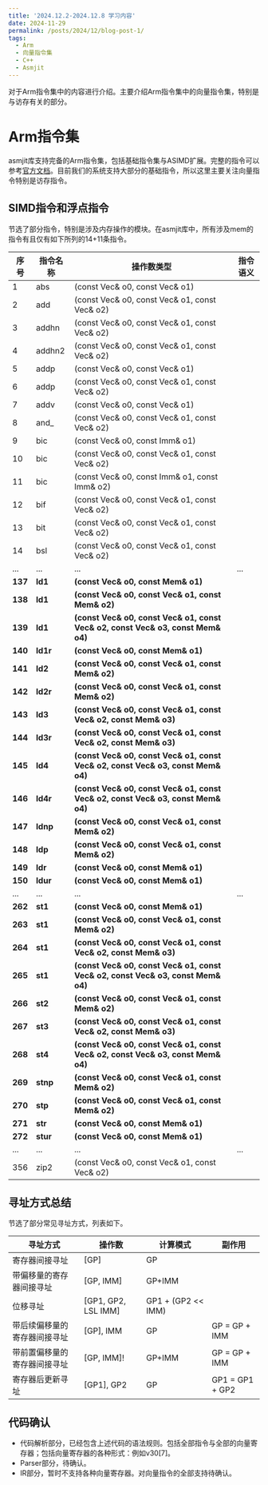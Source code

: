```yaml
---
title: '2024.12.2-2024.12.8 学习内容'
date: 2024-11-29
permalink: /posts/2024/12/blog-post-1/
tags:
  - Arm
  - 向量指令集
  - C++
  - Asmjit
---
```


对于Arm指令集中的内容进行介绍。主要介绍Arm指令集中的向量指令集，特别是与访存有关的部分。

# Arm指令集

asmjit库支持完备的Arm指令集，包括基础指令集与ASIMD扩展。完整的指令可以参考[官方文档](https://asmjit.com/doc/structasmjit_1_1a64_1_1EmitterExplicitT.html)。目前我们的系统支持大部分的基础指令，所以这里主要关注向量指令特别是访存指令。

## SIMD指令和浮点指令

节选了部分指令，特别是涉及内存操作的模块。在asmjit库中，所有涉及mem的指令有且仅有如下所列的14+11条指令。

| 序号    | 指令名称 | 操作数类型                                                   | 指令语义 |
| ------- | -------- | ------------------------------------------------------------ | -------- |
| 1       | abs      | (const Vec& o0, const Vec& o1)                               |          |
| 2       | add      | (const Vec& o0, const Vec& o1, const Vec& o2)                |          |
| 3       | addhn    | (const Vec& o0, const Vec& o1, const Vec& o2)                |          |
| 4       | addhn2   | (const Vec& o0, const Vec& o1, const Vec& o2)                |          |
| 5       | addp     | (const Vec& o0, const Vec& o1)                               |          |
| 6       | addp     | (const Vec& o0, const Vec& o1, const Vec& o2)                |          |
| 7       | addv     | (const Vec& o0, const Vec& o1)                               |          |
| 8       | and_     | (const Vec& o0, const Vec& o1, const Vec& o2)                |          |
| 9       | bic      | (const Vec& o0, const Imm& o1)                               |          |
| 10      | bic      | (const Vec& o0, const Vec& o1, const Vec& o2)                |          |
| 11      | bic      | (const Vec& o0, const Imm& o1, const Imm& o2)                |          |
| 12      | bif      | (const Vec& o0, const Vec& o1, const Vec& o2)                |          |
| 13      | bit      | (const Vec& o0, const Vec& o1, const Vec& o2)                |          |
| 14      | bsl      | (const Vec& o0, const Vec& o1, const Vec& o2)                |          |
| ...     | ...      | ...                                                          | ...      |
| **137** | **ld1**  | **(const Vec& o0, const Mem& o1)**                           |          |
| **138** | **ld1**  | **(const Vec& o0, const Vec& o1, const Mem& o2)**            |          |
| **139** | **ld1**  | **(const Vec& o0, const Vec& o1, const Vec& o2, const Vec& o3, const Mem& o4)** |          |
| **140** | **ld1r** | **(const Vec& o0, const Mem& o1)**                           |          |
| **141** | **ld2**  | **(const Vec& o0, const Vec& o1, const Mem& o2)**            |          |
| **142** | **ld2r** | **(const Vec& o0, const Vec& o1, const Mem& o2)**            |          |
| **143** | **ld3**  | **(const Vec& o0, const Vec& o1, const Vec& o2, const Mem& o3)** |          |
| **144** | **ld3r** | **(const Vec& o0, const Vec& o1, const Vec& o2, const Mem& o3)** |          |
| **145** | **ld4**  | **(const Vec& o0, const Vec& o1, const Vec& o2, const Vec& o3, const Mem& o4)** |          |
| **146** | **ld4r** | **(const Vec& o0, const Vec& o1, const Vec& o2, const Vec& o3, const Mem& o4)** |          |
| **147** | **ldnp** | **(const Vec& o0, const Vec& o1, const Mem& o2)**            |          |
| **148** | **ldp**  | **(const Vec& o0, const Vec& o1, const Mem& o2)**            |          |
| **149** | **ldr**  | **(const Vec& o0, const Mem& o1)**                           |          |
| **150** | **ldur** | **(const Vec& o0, const Mem& o1)**                           |          |
| ...     | ...      | ...                                                          | ...      |
| **262** | **st1**  | **(const Vec& o0, const Mem& o1)**                           |          |
| **263** | **st1**  | **(const Vec& o0, const Vec& o1, const Mem& o2)**            |          |
| **264** | **st1**  | **(const Vec& o0, const Vec& o1, const Vec& o2, const Mem& o3)** |          |
| **265** | **st1**  | **(const Vec& o0, const Vec& o1, const Vec& o2, const Vec& o3, const Mem& o4)** |          |
| **266** | **st2**  | **(const Vec& o0, const Vec& o1, const Mem& o2)**            |          |
| **267** | **st3**  | **(const Vec& o0, const Vec& o1, const Vec& o2, const Mem& o3)** |          |
| **268** | **st4**  | **(const Vec& o0, const Vec& o1, const Vec& o2, const Vec& o3, const Mem& o4)** |          |
| **269** | **stnp** | **(const Vec& o0, const Vec& o1, const Mem& o2)**            |          |
| **270** | **stp**  | **(const Vec& o0, const Vec& o1, const Mem& o2)**            |          |
| **271** | **str**  | **(const Vec& o0, const Mem& o1)**                           |          |
| **272** | **stur** | **(const Vec& o0, const Mem& o1)**                           |          |
| ...     | ...      | ...                                                          | ...      |
| 356     | zip2     | (const Vec& o0, const Vec& o1, const Vec& o2)                |          |

## 寻址方式总结

节选了部分常见寻址方式，列表如下。

| 寻址方式                     | 操作数              | 计算模式           | 副作用          |
| ---------------------------- | ------------------- | ------------------ | --------------- |
| 寄存器间接寻址               | [GP]                | GP                 |                 |
| 带偏移量的寄存器间接寻址     | [GP, IMM]           | GP+IMM             |                 |
| 位移寻址                     | [GP1, GP2, LSL IMM] | GP1 + (GP2 << IMM) |                 |
| 带后续偏移量的寄存器间接寻址 | [GP], IMM           | GP                 | GP = GP + IMM   |
| 带前置偏移量的寄存器间接寻址 | [GP, IMM]!          | GP+IMM             | GP = GP + IMM   |
| 寄存器后更新寻址             | [GP1], GP2          | GP                 | GP1 = GP1 + GP2 |

## 代码确认

- 代码解析部分，已经包含上述代码的语法规则。包括全部指令与全部的向量寄存器；包括向量寄存器的各种形式：例如v30[7]。
- Parser部分，待确认。
- IR部分，暂时不支持各种向量寄存器。对向量指令的全部支持待确认。

